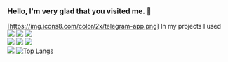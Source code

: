 ### Hello, I'm very glad that you visited me. 👋
[https://img.icons8.com/color/2x/telegram-app.png]
In my projects I used
![](https://img.icons8.com/color/2x/javascript.png)
![](https://img.icons8.com/color/2x/html-5.png)
![](https://img.icons8.com/color/2x/css3.png)
<br />
![](https://img.icons8.com/color/2x/sass.png)
![](https://img.icons8.com/color/2x/npm.png)
![](https://img.icons8.com/color/2x/nodejs.png)
<br />
![](https://img.icons8.com/ultraviolet/2x/react.png)
[![Top Langs](https://github-readme-stats.vercel.app/api/top-langs/?username=scrappyjs666&layout=compact)](https://github.com/anuraghazra/github-readme-stats)

<!--
**scrappyjs666/scrappyjs666** is a ✨ _special_ ✨ repository because its `README.md` (this file) appears on your GitHub profile.

Here are some ideas to get you started:

- 🔭 I’m currently working on ...
- 🌱 I’m currently learning ...
- 👯 I’m looking to collaborate on ...
- 🤔 I’m looking for help with ...
- 💬 Ask me about ...
- 📫 How to reach me: ...
- 😄 Pronouns: ...
- ⚡ Fun fact: ...
-->
